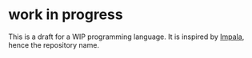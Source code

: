 # work in progress

This is a draft for a WIP programming language. It is inspired by [Impala](https://anydsl.github.io/Impala.html), hence the repository name.
